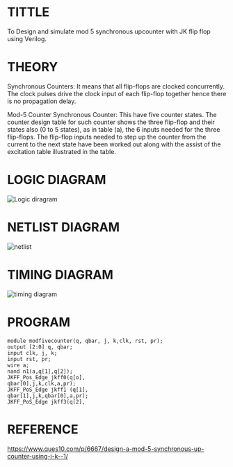 # TITTLE
To Design and simulate mod 5 synchronous upcounter with JK flip flop using Verilog.

# THEORY
Synchronous Counters: It means that all flip-flops are clocked concurrently. The clock pulses drive the clock input of each flip-flop together hence there is no propagation delay.

Mod-5 Counter Synchronous Counter: This have five counter states. The counter design table for such counter shows the three flip-flop and their states also (0 to 5 states), as in table (a), the 6 inputs needed for the three flip-flops. The flip-flop inputs needed to step up the counter from the current to the next state have been worked out along with the assist of the excitation table illustrated in the table.


# LOGIC DIAGRAM
![Logic diragram](https://github.com/SivaChandranR07/Simulation-project--Digital-Electronics/assets/113497395/55e5bd07-4e7c-48dc-a60b-d4cc38badda1)

# NETLIST DIAGRAM
![netlist](https://github.com/SivaChandranR07/Simulation-project--Digital-Electronics/assets/113497395/c576ca8a-8a19-45f3-966a-0603365a8fe5)

# TIMING DIAGRAM
![timing diagram](https://github.com/SivaChandranR07/Simulation-project--Digital-Electronics/assets/113497395/4e2cd876-727c-464e-a0ef-fbd51b48d523)

# PROGRAM
```
module modfivecounter(q, qbar, j, k,clk, rst, pr);
output [2:0] q, qbar;
input clk, j, k;
input rst, pr;
wire a;
nand n1(a,q[1],q[2]);
JKFF_Pos_Edge jkff0(q[o],
qbar[0],j,k,clk,a,pr);
JKFF_PoS_Edge jkff1 (q[1],
qbar[1],j,k,qbar[0],a,pr);
JKFF_PoS_Edge jkff3(q[2],
```

# REFERENCE
https://www.ques10.com/p/6667/design-a-mod-5-synchronous-up-counter-using-j-k--1/
